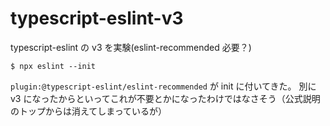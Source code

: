 # typescript-eslint-v3

typescript-eslint の v3 を実験(eslint-recommended 必要？)

```
$ npx eslint --init
```

`plugin:@typescript-eslint/eslint-recommended` が init に付いてきた。
別に v3 になったからといってこれが不要とかになったわけではなさそう（公式説明のトップからは消えてしまっているが）
